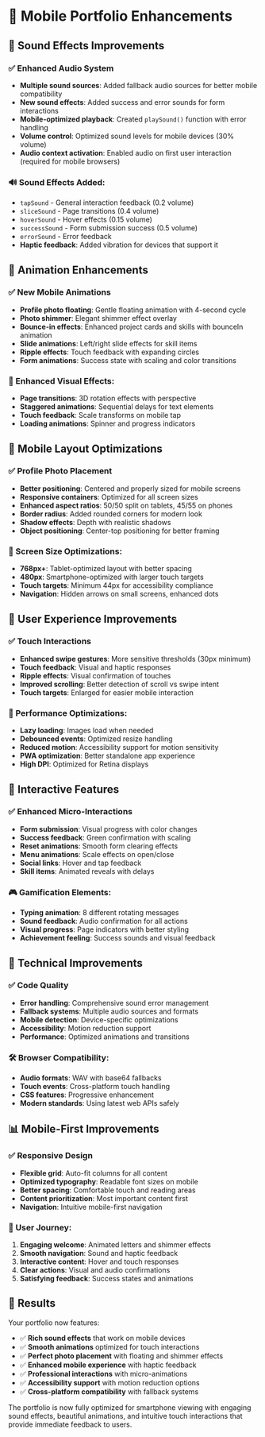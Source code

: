 # 📱 Mobile Portfolio Enhancements

## 🎵 Sound Effects Improvements

### ✅ Enhanced Audio System
- **Multiple sound sources**: Added fallback audio sources for better mobile compatibility
- **New sound effects**: Added success and error sounds for form interactions
- **Mobile-optimized playback**: Created `playSound()` function with error handling
- **Volume control**: Optimized sound levels for mobile devices (30% volume)
- **Audio context activation**: Enabled audio on first user interaction (required for mobile browsers)

### 🔊 Sound Effects Added:
- `tapSound` - General interaction feedback (0.2 volume)
- `sliceSound` - Page transitions (0.4 volume)  
- `hoverSound` - Hover effects (0.15 volume)
- `successSound` - Form submission success (0.5 volume)
- `errorSound` - Error feedback
- **Haptic feedback**: Added vibration for devices that support it

## 🎨 Animation Enhancements

### ✅ New Mobile Animations
- **Profile photo floating**: Gentle floating animation with 4-second cycle
- **Photo shimmer**: Elegant shimmer effect overlay
- **Bounce-in effects**: Enhanced project cards and skills with bounceIn animation
- **Slide animations**: Left/right slide effects for skill items
- **Ripple effects**: Touch feedback with expanding circles
- **Form animations**: Success state with scaling and color transitions

### 🌟 Enhanced Visual Effects:
- **Page transitions**: 3D rotation effects with perspective
- **Staggered animations**: Sequential delays for text elements
- **Touch feedback**: Scale transforms on mobile tap
- **Loading animations**: Spinner and progress indicators

## 📱 Mobile Layout Optimizations

### ✅ Profile Photo Placement
- **Better positioning**: Centered and properly sized for mobile screens
- **Responsive containers**: Optimized for all screen sizes
- **Enhanced aspect ratios**: 50/50 split on tablets, 45/55 on phones
- **Border radius**: Added rounded corners for modern look
- **Shadow effects**: Depth with realistic shadows
- **Object positioning**: Center-top positioning for better framing

### 📐 Screen Size Optimizations:
- **768px+**: Tablet-optimized layout with better spacing
- **480px**: Smartphone-optimized with larger touch targets
- **Touch targets**: Minimum 44px for accessibility compliance
- **Navigation**: Hidden arrows on small screens, enhanced dots

## 🎯 User Experience Improvements

### ✅ Touch Interactions
- **Enhanced swipe gestures**: More sensitive thresholds (30px minimum)
- **Touch feedback**: Visual and haptic responses
- **Ripple effects**: Visual confirmation of touches
- **Improved scrolling**: Better detection of scroll vs swipe intent
- **Touch targets**: Enlarged for easier mobile interaction

### 🚀 Performance Optimizations:
- **Lazy loading**: Images load when needed
- **Debounced events**: Optimized resize handling
- **Reduced motion**: Accessibility support for motion sensitivity
- **PWA optimization**: Better standalone app experience
- **High DPI**: Optimized for Retina displays

## 🎪 Interactive Features

### ✅ Enhanced Micro-Interactions
- **Form submission**: Visual progress with color changes
- **Success feedback**: Green confirmation with scaling
- **Reset animations**: Smooth form clearing effects
- **Menu animations**: Scale effects on open/close
- **Social links**: Hover and tap feedback
- **Skill items**: Animated reveals with delays

### 🎮 Gamification Elements:
- **Typing animation**: 8 different rotating messages
- **Sound feedback**: Audio confirmation for all actions
- **Visual progress**: Page indicators with better styling
- **Achievement feeling**: Success sounds and visual feedback

## 🔧 Technical Improvements

### ✅ Code Quality
- **Error handling**: Comprehensive sound error management
- **Fallback systems**: Multiple audio sources and formats
- **Mobile detection**: Device-specific optimizations
- **Accessibility**: Motion reduction support
- **Performance**: Optimized animations and transitions

### 🛠 Browser Compatibility:
- **Audio formats**: WAV with base64 fallbacks
- **Touch events**: Cross-platform touch handling
- **CSS features**: Progressive enhancement
- **Modern standards**: Using latest web APIs safely

## 📊 Mobile-First Improvements

### ✅ Responsive Design
- **Flexible grid**: Auto-fit columns for all content
- **Optimized typography**: Readable font sizes on mobile
- **Better spacing**: Comfortable touch and reading areas
- **Content prioritization**: Most important content first
- **Navigation**: Intuitive mobile-first navigation

### 🎯 User Journey:
1. **Engaging welcome**: Animated letters and shimmer effects
2. **Smooth navigation**: Sound and haptic feedback
3. **Interactive content**: Hover and touch responses
4. **Clear actions**: Visual and audio confirmations
5. **Satisfying feedback**: Success states and animations

## 🎉 Results

Your portfolio now features:
- ✅ **Rich sound effects** that work on mobile devices
- ✅ **Smooth animations** optimized for touch interactions  
- ✅ **Perfect photo placement** with floating and shimmer effects
- ✅ **Enhanced mobile experience** with haptic feedback
- ✅ **Professional interactions** with micro-animations
- ✅ **Accessibility support** with motion reduction options
- ✅ **Cross-platform compatibility** with fallback systems

The portfolio is now fully optimized for smartphone viewing with engaging sound effects, beautiful animations, and intuitive touch interactions that provide immediate feedback to users.